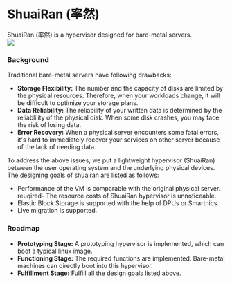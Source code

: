 # ShuaiRan (率然)

ShuaiRan (率然) is a hypervisor designed for bare-metal servers.  
![](https://www.garryx.com/images/shuairan.png)


### Background  

Traditional bare-metal servers have following drawbacks:  
- **Storage Flexibility:** The number and the capacity of disks are limited by the physical resources. Therefore, when your workloads change, it will be difficult to optimize your storage plans.  
- **Data Reliability:** The reliability of your written data is determined by the reliablility of the physical disk. When some disk crashes, you may face the risk of losing data.  
- **Error Recovery:** When a physical server encounters some fatal errors, it's hard to immediately recover your services on other server because of the lack of needing data.

To address the above issues, we put a lightweight hypervisor (ShuaiRan) between the user operating system and the underlying physical devices. The designing goals of shuairan are listed as follows:  
- Performance of the VM is comparable with the original physical server.   
reuqired- The resource costs of ShuaiRan hypervisor is unnoticeable.  
- Elastic Block Storage is supported with the help of DPUs or Smartnics.   
- Live migration is supported.   

### Roadmap
- **Prototyping Stage:**   A prototyping hypervisor is implemented, which can boot a typical linux image.  
- **Functioning Stage:**  The required functions are implemented. Bare-metal machines can directly boot into this hypervisor.
- **Fulfillment Stage:**   Fulfill all the design goals listed above. 

